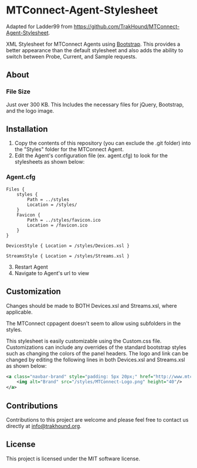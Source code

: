 # MTConnect-Agent-Stylesheet

Adapted for Ladder99 from https://github.com/TrakHound/MTConnect-Agent-Stylesheet.

XML Stylesheet for MTConnect Agents using [Bootstrap](http://getbootstrap.com/). This provides a better appearance than the default stylesheet and also adds the ability to switch between Probe, Current, and Sample requests.


## About

### File Size

Just over 300 KB. This Includes the necessary files for jQuery, Bootstrap, and the logo image.


## Installation

1. Copy the contents of this repository (you can exclude the .git folder) into the "Styles" folder for the MTConnect Agent.
2. Edit the Agent's configuration file (ex. agent.cfg) to look for the stylesheets as shown below:

### Agent.cfg

```
Files {
    styles {
        Path = ../styles
        Location = /styles/
    }
    Favicon {
        Path = ../styles/favicon.ico
        Location = /favicon.ico
    }
}

DevicesStyle { Location = /styles/Devices.xsl }

StreamsStyle { Location = /styles/Streams.xsl }

```

3. Restart Agent
4. Navigate to Agent's url to view


## Customization

Changes should be made to BOTH Devices.xsl and Streams.xsl, where applicable.

The MTConnect cppagent doesn't seem to allow using subfolders in the styles. 

This stylesheet is easily customizable using the Custom.css file. Customizations can include any overrides of the standard bootstrap styles such as changing the colors of the panel headers. The logo and link can be changed by editing the following lines in both Devices.xsl and Streams.xsl as shown below:

```xml
<a class="navbar-brand" style="padding: 5px 20px;" href="http://www.mtconnect.org">
	<img alt="Brand" src="/styles/MTConnect-Logo.png" height="40"/>
</a>
```


## Contributions

Contributions to this project are welcome and please feel free to contact us directly at info@trakhound.org.


## License

This project is licensed under the MIT software license.
